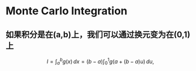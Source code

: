 <h1>Monte Carlo Integration</h1>

<h2>如果积分是在(a,b)上，我们可以通过换元变为在(0,1)上</h2>

$$
I = \int_{a}^{b} g(x) \, dx = (b-a) \int_{0}^{1} g\left(a + (b-a)u\right) \, du,
$$
